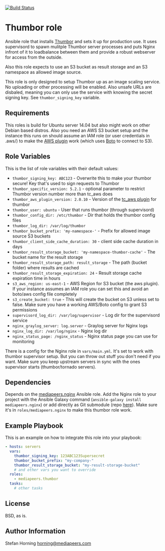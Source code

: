 [![Build Status](https://travis-ci.org/mediapeers/ansible-role-thumbor.svg?branch=master)](https://travis-ci.org/mediapeers/ansible-role-thumbor)

# Thumbor role
Ansible role that installs [Thumbor](https://github.com/thumbor/thumbor) and sets it up for production use.
It uses supervisord to spawn mulitple Thumbor server processes and puts Nginx infront of it to loadbalance
between them and provide a robust webserver for access from the outside.

Also this role expects to use an S3 bucket as result storage and an S3 namespace as allowed image source.

This role is only designed to setup Thumbor up as an image scaling service. No uploading or other processing will be enabled.
Also unsafe URLs are disbaled, meaning you can only use the service with knowing the secret signing key. See `thumbor_signing_key` variable.

## Requirements
This roles is build for Ubuntu server 14.04 but also might work on other Debian based distros.
Also you need an AWS S3 bucket setup and the instance this runs on should assume an IAM role (or user credentials in .aws/) to make the
[AWS plugin](https://github.com/thumbor-community/aws) work (which uses [Boto](https://boto3.readthedocs.org/en/latest/guide/quickstart.html#configuration) to connect to S3).

## Role Variables
This is the list of role variables with their default values:

* `thumbor_signing_key: ABC123` - Overwrite this to make your thumbor secure! Key that's used to sign requests to Thumbor
* `thumbor_specific_version: 5.2.1` - optional parameter to restrict Thumbor version number more than tc_aws does
* `thumbor_aws_plugin_version: 2.0.10` - Version of the [tc_aws plugin](https://github.com/thumbor-community/aws) for thumbor
* `thumbor_user: ubuntu` - User that runs thumbor (through supervisord)
* `thumbor_config_dir: /etc/thumbor` - Dir that holds the thumbor config files
* `thumbor_log_dir: /var/log/thumbor`
* `thumbor_bucket_prefix: 'my-namespace-'` - Prefix for allowed image source S3 buckets
* `thumbor_client_side_cache_duration: 30` - client side cache duration in days
* `thumbor_result_storage_bucket: 'my-namespace-thumbor-cache'` - The bucket name for the result storage
* `thumbor_result_storage_path: result_storage` - The path (bucket folder) where results are cached
* `thumbor_result_storage_expiration: 24` - Result storage cache expiration time in hours
* `s3_aws_region: us-east-1` - AWS Region for S3 bucket (the aws plugin). If your instance assumes an IAM role you can set this and avoid an boto/aws config file completely
* `s3_create_bucket: true` - This will create the bucket on S3 unless set to false. Make sure you have a working AWS/Boto config to grant S3 permissions
* `supervisord_log_dir: /var/log/supervisor` - Log dir for the supervisord service
* `nginx_graylog_server: log.server` - Graylog server for Nginx logs
* `nginx_log_dir: /var/log/nginx` - Nginx log dir
* `nginx_status_page: /nginx_status` - Nginx status page you can use for monitoring

There is a config for the Nginx role in `vars/main.yml`. It's set to work with thumbor supervisor setup. But you can throw out stuff you don't
need if you want. Make sure you keep upstream servers in sync with the ones supervisor starts (thumbor/tornado servers).

## Dependencies
Depends on the [mediapeers.nginx](https://galaxy.ansible.com/mediapeers/nginx/) Ansible role. Add the Nginx role to your project
with the Ansible Galaxy command (`ansible-galaxy install mediapeers.nginx`) or add directly as Git submodule (repo [here](https://github.com/mediapeers/ansible-role-nginx)).
Make sure it's in `roles/mediapeers.nginx` to make this thumbor role work.

## Example Playbook
This is an example on how to integrate this role into your playbook:
```yaml
- hosts: servers
  vars:
    thumbor_signing_key: 123ABC123Supersecret
    thumbor_bucket_prefix: "my-company-"
    thumbor_result_storage_bucket: "my-result-storage-bucket"
    # and other vars you want to override
  roles:
    - mediapeers.thumbor
  tasks:
    # other tasks
```

## License
BSD, as is.

## Author Information
Stefan Horning <horning@mediapeers.com>
